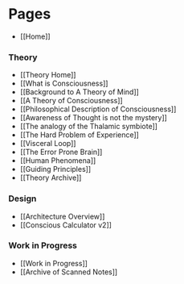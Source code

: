 # Pages
* [[Home]]

### Theory
* [[Theory Home]]
* [[What is Consciousness]]
* [[Background to A Theory of Mind]]
* [[A Theory of Consciousness]]
* [[Philosophical Description of Consciousness]]
* [[Awareness of Thought is not the mystery]]
* [[The analogy of the Thalamic symbiote]]
* [[The Hard Problem of Experience]]
* [[Visceral Loop]]
* [[The Error Prone Brain]]
* [[Human Phenomena]]
* [[Guiding Principles]]
* [[Theory Archive]]

### Design
* [[Architecture Overview]]
* [[Conscious Calculator v2]]

### Work in Progress
* [[Work in Progress]]
* [[Archive of Scanned Notes]]

